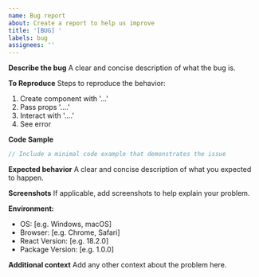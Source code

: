 ```yaml
---
name: Bug report
about: Create a report to help us improve
title: '[BUG] '
labels: bug
assignees: ''
---
```


**Describe the bug**
A clear and concise description of what the bug is.

**To Reproduce**
Steps to reproduce the behavior:
1. Create component with '...'
2. Pass props '....'
3. Interact with '....'
4. See error

**Code Sample**
```jsx
// Include a minimal code example that demonstrates the issue
```

**Expected behavior**
A clear and concise description of what you expected to happen.

**Screenshots**
If applicable, add screenshots to help explain your problem.

**Environment:**
 - OS: [e.g. Windows, macOS]
 - Browser: [e.g. Chrome, Safari]
 - React Version: [e.g. 18.2.0]
 - Package Version: [e.g. 1.0.0]

**Additional context**
Add any other context about the problem here.